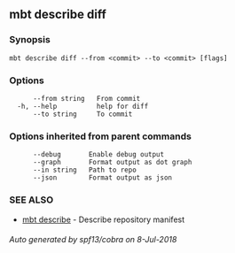 ## mbt describe diff



### Synopsis




```
mbt describe diff --from <commit> --to <commit> [flags]
```

### Options

```
      --from string   From commit
  -h, --help          help for diff
      --to string     To commit
```

### Options inherited from parent commands

```
      --debug       Enable debug output
      --graph       Format output as dot graph
      --in string   Path to repo
      --json        Format output as json
```

### SEE ALSO
* [mbt describe](mbt_describe.md)	 - Describe repository manifest

###### Auto generated by spf13/cobra on 8-Jul-2018
